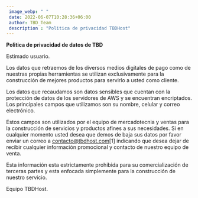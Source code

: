 ```yaml
---
 image_webp: " " 
 date: 2022-06-07T10:28:36+06:00
 author: TBD_Team
 description : "Politica de privacidad TBDHost"
---
```


**Politica de privacidad de datos de TBD**

Estimado usuario.

Los datos que retraemos de los diversos medios digitales de pago como de nuestras propias herramientas se utilizan exclusivamente para la construcción de mejores productos para servirlo a usted como cliente. 

Los datos que recaudamos son datos sensibles que cuentan con la protección de datos de los servidores de AWS y se encuentran encriptados. Los principales campos que utilizamos son su nombre, celular y correo electrónico. 

Estos campos son utilizados por el equipo de mercadotecnia y ventas para la construcción de servicios y productos afines a sus necesidades. Si en cualquier momento usted desea que demos de baja sus datos por favor enviar un correo a contacto@tbdhost.com[1] indicando que desea dejar de recibir cualquier información promocional y contacto de nuestro equipo de venta. 

Esta información esta estrictamente prohibida para su comercialización de terceras partes y esta enfocada simplemente para la construcción de nuestro servicio. 

Equipo TBDHost. 